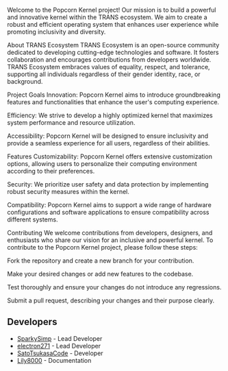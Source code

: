 Welcome to the Popcorn Kernel project! Our mission is to build a powerful and innovative kernel within the TRANS ecosystem. We aim to create a robust and efficient operating system that enhances user experience while promoting inclusivity and diversity.

About TRANS Ecosystem
TRANS Ecosystem is an open-source community dedicated to developing cutting-edge technologies and software. It fosters collaboration and encourages contributions from developers worldwide. TRANS Ecosystem embraces values of equality, respect, and tolerance, supporting all individuals regardless of their gender identity, race, or background.

Project Goals
Innovation: Popcorn Kernel aims to introduce groundbreaking features and functionalities that enhance the user's computing experience.

Efficiency: We strive to develop a highly optimized kernel that maximizes system performance and resource utilization.

Accessibility: Popcorn Kernel will be designed to ensure inclusivity and provide a seamless experience for all users, regardless of their abilities.

Features
Customizability: Popcorn Kernel offers extensive customization options, allowing users to personalize their computing environment according to their preferences.

Security: We prioritize user safety and data protection by implementing robust security measures within the kernel.

Compatibility: Popcorn Kernel aims to support a wide range of hardware configurations and software applications to ensure compatibility across different systems.

Contributing
We welcome contributions from developers, designers, and enthusiasts who share our vision for an inclusive and powerful kernel. To contribute to the Popcorn Kernel project, please follow these steps:

Fork the repository and create a new branch for your contribution.

Make your desired changes or add new features to the codebase.

Test thoroughly and ensure your changes do not introduce any regressions.

Submit a pull request, describing your changes and their purpose clearly.

 ## Developers
- [SparkySimp](https://github.com/SparkySimp) - Lead Developer
- [electron271](https://github.com/electron271) - Lead Developer
- [SatoTsukasaCode](https://github.com/SatoTsukasaCode) - Developer
- [Lily8000](https://github.com/Lily8000) - Documentation
